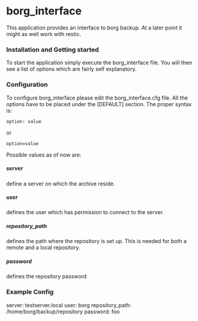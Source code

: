 # borg_interface

This application provides an interface to borg backup. At a later point it might 
as well work with restic.

### Installation and Getting started
To start the application simply execute the borg_interface file.
You will then see a list of options which are fairly self explanatory.


### Configuration
To configure borg_interface please edit the borg_interface.cfg file.
All the options have to be placed under the [DEFAULT] section.
The proper syntax is:

```
option: value
```

or

```
option=value
```

Possible values as of now are:

##### server
define a server on which the archive reside.

##### user
defines the user which has permission to connect to the server.

##### repository_path
defines the path where the repository is set up.
This is needed for both a remote and a local repository.

##### password
defines the repository password

### Example Config
server: testserver.local
user: borg
repository_path: /home/borg/backup/repository
password: foo
